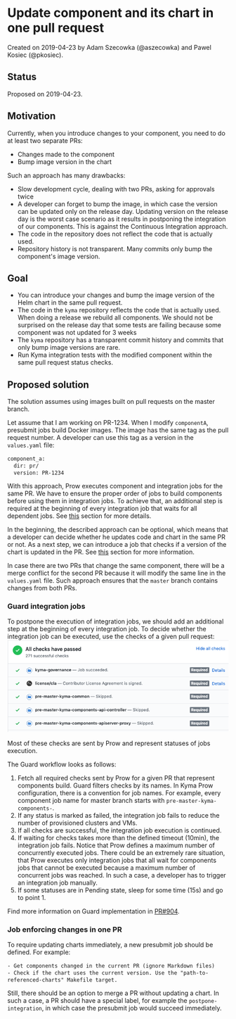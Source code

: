 # Update component and its chart in one pull request

Created on 2019-04-23 by Adam Szecowka (@aszecowka) and Pawel Kosiec (@pkosiec). 

## Status
Proposed on 2019-04-23.

## Motivation
Currently, when you introduce changes to your component, you need to do at least two separate PRs:

- Changes made to the component
- Bump image version in the chart

Such an approach has many drawbacks:

- Slow development cycle, dealing with two PRs, asking for approvals twice
- A developer can forget to bump the image, in which case the version can be updated only on the release day. Updating version on the release day is 
the worst case scenario as it results in postponing the integration of our components. This is against the Continuous Integration approach.
- The code in the repository does not reflect the code that is actually used.
- Repository history is not transparent. Many commits only bump the component's image version.

## Goal
- You can introduce your changes and bump the image version of the Helm chart in the same pull request.
- The code in the `kyma` repository reflects the code that is actually used.
When doing a release we rebuild all components. We should not be surprised on the release day that some tests are failing because some component was not updated for 3 weeks
- The `kyma` repository has a transparent commit history and commits that only bump image versions are rare.
- Run Kyma integration tests with the modified component within the same pull request status checks.


## Proposed solution

The solution assumes using images built on pull requests on the master branch.

Let assume that I am working on PR-1234. When I modify `componentA`, presubmit jobs build Docker images. 
The image has the same tag as the pull request number.
A developer can use this tag as a version in the `values.yaml` file:
```
component_a:
  dir: pr/
  version: PR-1234
```

With this approach, Prow executes component and integration jobs for the same PR. We have to ensure the proper order of jobs
to build components before using them in integration jobs. To achieve that, an additional step is required at the beginning of 
every integration job that waits for all dependent jobs. See [this](#guard-integration-jobs) section for more details.

In the beginning, the described approach can be optional, which means that a developer can decide whether he updates code and chart in the same PR or not. 
As a next step, we can introduce a job that checks if a version of the chart is updated in the PR. See
[this](#job-enforcing-changes-in-one-pr) section for more information.

In case there are two PRs that change the same component, there will be a merge conflict for the second PR because
it will modify the same line in the `values.yaml` file. Such approach ensures that the `master` branch contains changes from both PRs.

### Guard integration jobs
To postpone the execution of integration jobs, we should add an additional step at the beginning of every integration job.
To decide whether the integration job can be executed, use the checks of a given pull request:
![](./assets/job-status-checks.png)

Most of these checks are sent by Prow and represent statuses of jobs execution.

The Guard workflow looks as follows:
1. Fetch all required checks sent by Prow for a given PR that represent components build. 
Guard filters checks by its names. In Kyma Prow configuration, there is a convention for
job names. For example, every component job name for master branch starts with `pre-master-kyma-components-`.
2. If any status is marked as failed, the integration job fails to reduce the number of provisioned clusters and VMs.
3. If all checks are successful, the integration job execution is continued.
4. If waiting for checks takes more than the defined timeout (10min), the integration job fails.
Notice that Prow defines a maximum number of concurrently executed jobs. 
There could be an extremely rare situation, that Prow executes only integration jobs that all wait for components jobs that cannot be executed because a maximum
number of concurrent jobs was reached. In such a case, a developer has to trigger an integration job manually. 
5. If some statuses are in Pending state, sleep for some time (15s) and go to point 1.

Find more information on Guard implementation in [PR#904](https://github.com/kyma-project/test-infra/pull/904).

### Job enforcing changes in one PR
To require updating charts immediately, a new presubmit job should be defined. For example:
```
- Get components changed in the current PR (ignore Markdown files)
- Check if the chart uses the current version. Use the "path-to-referenced-charts" Makefile target.
```
Still, there should be an option to merge a PR without updating a chart. In such a case, a PR should have a special label, for
example the `postpone-integration`, in which case the presubmit job would succeed immediately.   
